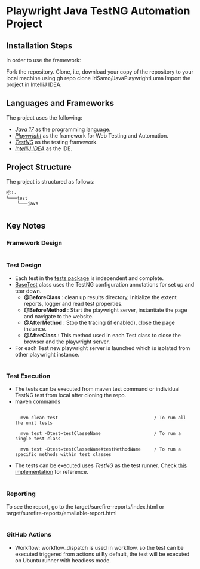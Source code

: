 # Playwright Java TestNG Automation Project 

## Installation Steps

In order to use the framework:

Fork the repository.
Clone, i.e, download your copy of the repository to your local machine using
gh repo clone IriSamo/JavaPlaywrightLuma
Import the project in IntelliJ IDEA.

## Languages and Frameworks

The project uses the following:

- *[Java 17](https://openjdk.org/projects/jdk/17/)* as the programming language.
- *[Playwright](https://playwright.dev/)* as the framework for Web Testing and Automation.
- *[TestNG](https://testng.org/doc/)* as the testing framework.
- *[IntelliJ IDEA](https://www.jetbrains.com/idea/)* as the IDE.

## Project Structure

The project is structured as follows:

```bash
📦:.
└───test
    └───java

```

#
## Key Notes

### Framework Design

#
### Test Design
- Each test in the [tests package](./src/test/java/) is independent and complete.
- [BaseTest](./src/test/java/BaseTest.java) class uses the TestNG configuration annotations for set up and tear down.
    - **@BeforeClass** : clean up results directory, Initialize the extent reports, logger and read test properties.
    - **@BeforeMethod** : Start the playwright server, instantiate the page and navigate to the website.
    - **@AfterMethod** : Stop the tracing (if enabled), close the page instance.
    - **@AfterClass** : This method used in each Test class to close the browser and the playwright server.
- For each Test new playwright server is launched which is isolated from other playwright instance.

#
### Test Execution 
- The tests can be executed from maven test command or individual TestNG test from local after cloning the repo.
- maven commands
     ```command
     
       mvn clean test                                    / To run all the unit tests

       mvn test -Dtest=testClasseName                    / To run a single test class

       mvn test -Dtest=testClasseName#testMethodName     / To run a specific methods within test classes

     ```
- The tests can be executed uses *TestNG* as the test runner. Check [this implementation](./src/test/java/io/github/tahanima/e2e/LoginE2ETest.java) for reference.
       
#
### Reporting
To see the report, go to the target/surefire-reports/index.html or target/surefire-reports/emailable-report.html

#
### GitHub Actions
- Workflow: workflow_dispatch is used in workflow, so the test can be executed triggered from actions ui
By default, the test will be executed on Ubuntu runner with headless mode.
